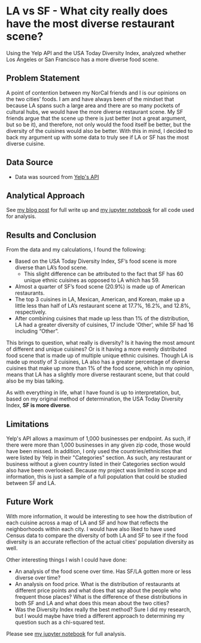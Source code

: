 # LA vs SF - What city really does have the most diverse restaurant scene?
Using the Yelp API and the USA Today Diversity Index, analyzed whether Los Angeles or San Francisco has a more diverse food scene.

## Problem Statement

A point of contention between my NorCal friends and I is our opinions on the two cities’ foods. I am and have always been of the mindset that because LA spans such a large area and there are so many pockets of cultural hubs, we would have the more diverse restaurant scene. My SF friends argue that the scene up there is just better (not a great argument, but so be it), and therefore, not only would the food itself be better, but the diversity of the cuisines would also be better. With this in mind, I decided to back my argument up with some data to truly see if LA or SF has the most diverse cuisine. 

## Data Source

  - Data was sourced from [Yelp's API](https://www.yelp.com/developers) 
  
## Analytical Approach

See [my blog post](https://amyksu.com/blog/la-vs-sf-food-diversity#Pero-why) for full write up and 
[my jupyter notebook](https://github.com/amyksu/la-vs-sf-food-diversity/blob/master/LA%20vs%20SF%20Food%20Diversity%20Analysis.ipynb) for all code used for analysis. 

## Results and Conclusion

From the data and my calculations, I found the following: 
  - Based on the USA Today Diversity Index, SF’s food scene is more diverse than LA’s food scene. 
    - This slight difference can be attributed to the fact that SF has 60 unique ethnic cuisines as opposed to LA which has 59.
  - Almost a quarter of SF’s food scene (20.9%) is made up of American restaurants. 
  - The top 3 cuisines in LA, Mexican, American, and Korean, make up a little less than half of LA’s restaurant scene at 17.7%, 16.2%, and 12.8%, respectively. 
  - After combining cuisines that made up less than 1% of the distribution, LA had a greater diversity of cuisines, 17 include ‘Other’, while SF had 16 including “Other”. 

This brings to question, what really is diversity? Is it having the most amount of different and unique cuisines? Or is it having a more evenly distributed food scene that is made up of multiple unique ethnic cuisines. Though LA is made up mostly of 3 cuisines, LA also has a greater percentage of diverse cuisines that make up more than 1% of the food scene, which in my opinion, means that LA has a slightly more diverse restaurant scene, but that could also be my bias talking. 

As with everything in life, what I have found is up to interpretation, but, based on my original method of determination, the USA Today Diversity Index, **SF is more diverse**. 

## Limitations

Yelp's API allows a maximum of 1,000 businesses per endpoint. As such, if there were more than 1,000 businesses in any given zip code, those would have been missed. In addition, I only used the countries/ethnicities that were listed by Yelp in their "Categories" section. As such, any restaurant or business without a given country listed in their Categories section would also have been overlooked. Because my project was limited in scope and information, this is just a sample of a full population that could be studied between SF and LA. 

## Future Work
With more information, it would be interesting to see how the distribution of each cuisine across a map of LA and SF and how that reflects the neighborhoods within each city. I would have also liked to have used Census data to compare the diversity of both LA and SF to see if the food diversity is an accurate reflection of the actual cities’ population diversity as well. 

Other interesting things I wish I could have done: 

  - An analysis of the food scene over time. Has SF/LA gotten more or less diverse over time?
  - An analysis on food price. What is the distribution of restaurants at different price points and what does that say about the people who frequent those places? What is the difference of these distributions in both SF and LA and what does this mean about the two cities? 
  - Was the Diversity Index really the best method? Sure I did my research, but I would maybe have tried a different approach to determining my question such as a chi-squared test. 

Please see [my jupyter notebook](https://github.com/amyksu/la-vs-sf-food-diversity/blob/master/LA%20vs%20SF%20Food%20Diversity%20Analysis.ipynb) for full analysis. 

